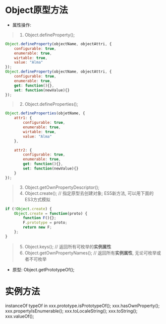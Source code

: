 # Object原型方法
* 属性操作:
> 1. Object.defineProperty();
```js
Object.defineProperty(objectName, objectAttri, {
	configurable: true,
	enumerable: true,
	wirtable: true,
	value: "Alma"
});
Object.defineProperty(objectName, objectAttri, {
	configurable: true,
	enumerable: true,
	get: function(){},
	set: function(newValue){}
});
```
> 2. Object.defineProperties();
```js
Object.defineProperties(objetName, {
	attr1: {
		configurable: true,
		enumerable: true,
		wirtable: true,
		value: "Alma"
	},

	attr2: {
		configurable: true,
		enumerable: true,
		get: function(){},
		set: function(newValue){}
	}
});
```
> 3. Object.getOwnPropertyDescriptor();
> 4. Object.create(); // 指定原型去创建对象; ES5新方法, 可以用下面的ES3方式模拟
```js
if (!Object.create) {
	Object.create = function(proto) {
		function F(){};
		F.prototype = proto;
		return new F;
	};
}
```
> 5. Object.keys(); // 返回所有可枚举的**实例属性**
> 6. Object.getOwnPropertyNames(); // 返回所有**实例属性**, 无论可枚举或者不可枚举
* 原型:
Object.getPrototypeOf();


# 实例方法
instanceOf
typeOf
in
xxx.prototype.isPrototypeOf();
xxx.hasOwnProperty();
xxx.propertyIsEnumerable();
xxx.toLocaleString();
xxx.toString();
xxx.valueOf();


